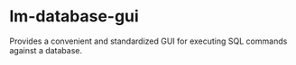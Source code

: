 # lm-database-gui
Provides a convenient and standardized GUI for executing SQL commands against a database.
